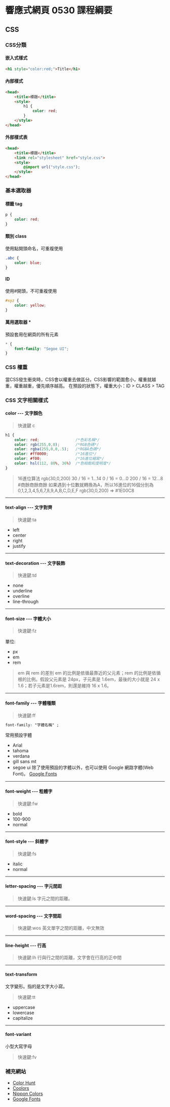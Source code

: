 # 響應式網頁 0530 課程綱要

## CSS
### CSS分類
#### 嵌入式樣式
```html
<h1 style="color:red;">Title</h1>
```
#### 內部樣式
```html
<head>
	<title>標題</title>
	<style>
		h1 {
			color: red;
		}
	</style>
</head>
```
#### 外部樣式表
```html
<head>
	<title>標題</title>
	<link rel="stylesheet" href="style.css">
	<style>
		@import url("style.css");
	</style>
</head>
```
### 基本選取器
#### 標籤 tag
```css
p {
	color: red;
}
```
#### 類別 class
使用點開頭命名，可重複使用
```css
.abc {
	color: blue;
}
```
#### ID
使用#開頭，不可重複使用
```css
#xyz {
	color: yellow;
}
```
#### 萬用選取器 * 
預設套用在網頁的所有元素
```css
* {
	font-family: "Segoe UI";
}
```
### CSS 權重
當CSS發生衝突時，CSS會以權重去做區分。CSS影響的範圍愈小，權重就越重，權重越重，優先順序越高。
在預設的狀態下，權重大小：ID > CLASS > TAG
### CSS 文字相關樣式 
#### color --- 文字顏色

>快速鍵 c

```css
h1 {
    color: red;                /*色彩名稱*/
    color: rgb(255,0,0);       /*RGB色碼*/
    color: rgba(255,0,0,.5);   /*RGBA色碼*/
    color: #ff0000;            /*16進位*/
    color: #f00;               /*16進位縮寫*/
    color: hsl(112, 80%, 36%)  /*色相飽和度明度*/
}
```
>16進位算法
rgb(30,0,200)
30 / 16 = 1...14
0 / 16 = 0...0
200 / 16 = 12...8
#商餘商餘商餘
如果遇到十位數就轉換為A，所以16進位的16個分別為
0,1,2,3,4,5,6,7,8,9,A,B,C,D,E,F
rgb(30,0,200) => #1E00C8
***
#### text-align --- 文字對齊

>快速鍵:ta

*  left
* center
* right
* justify
***
#### text-decoration --- 文字裝飾

>快速鍵:td

* none
* underline
* overline
* line-through
***
#### font-size --- 字體大小

> 快速鍵:fz
>
單位:
* px
* em
* rem

> em 與 rem 的差別
> em 的比例是依循最靠近的父元素；rem 的比例是依循根的比例。假設父元素是 24px，子元素是 1.6em，最後的大小就是 24 x 1.6；若子元素是1.6rem，則還是維持 16 x 1.6。
***
#### font-family --- 字體種類

>快速鍵:ff

```css
font-family: "字體名稱" ;
```
常用預設字體
* Arial
* tahoma
* verdana
* gill sans mt
* segoe ui
除了使用預設的字體以外，也可以使用 Google 網路字體(Web Font)。
[Google Fonts](https://fonts.google.com/)
***
#### font-weight --- 粗體字

>快速鍵:fw
* bold
* 100-900
* normal
***
####  font-style --- 斜體字
>快速鍵:fs
* italic
* normal

***
#### letter-spacing --- 字元間距
>快速鍵:ls
字元之間的距離。
***
#### word-spacing --- 文字間距
>快速鍵:wos
英文單字之間的距離，中文無效
***
#### line-height --- 行高
>快速鍵:lh
行與行之間的距離，文字會在行高的正中間
***
#### text-transform
文字變形。指的是文字大小寫。
>快速鍵:tt 
* uppercase
* lowercase
* capitalize
***
#### font-variant
小型大寫字母
>快速鍵:fv
### 補充網站
* [Color Hunt](https://colorhunt.co/)
* [Coolors](https://coolors.co/)
* [Nippon Colors](https://nipponcolors.com/)
* [Google Fonts](https://fonts.google.com/)
